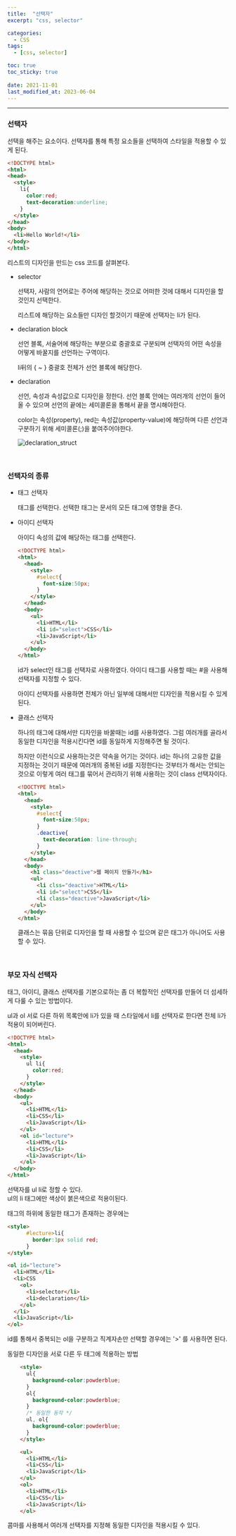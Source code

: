 ```yaml
---
title:  "선택자"
excerpt: "css, selector"

categories:
  - CSS
tags:
  - [css, selector]

toc: true
toc_sticky: true
 
date: 2021-11-01 
last_modified_at: 2023-06-04
---  
```


***

### 선택자

선택을 해주는 요소이다. 선택자를 통해 특정 요소들을 선택하여 스타일을 적용할 수 있게 된다.

```html
<!DOCTYPE html>
<html>
<head>
  <style>
    li{
      color:red;
      text-decoration:underline;
    }
  </style>
</head>
<body>
  <li>Hello World!</li>
</body>
</html>
```

리스트의 디자인을 만드는 css 코드를 살펴본다.  

* selector

  선택자, 사람의 언어로는 주어에 해당하는 것으로 어떠한 것에 대해서 디자인을 할것인지 선택한다.  

  리스트에 해당하는 요소들만 디자인 할것이기 때문에 선택자는 li가 된다.  

* declaration block  

  선언 블록, 서술어에 해당하는 부분으로 중괄호로 구분되며 선택자의 어떤 속성을 어떻게 바꿀지를 선언하는 구역이다.  

  li뒤의 { ~ } 중괄호 전체가 선언 블록에 해당한다.  

* declaration  

  선언, 속성과 속성값으로 디자인을 정한다. 선언 블록 안에는 여러개의 선언이 들어올 수 있으며 선언의 끝에는 세미콜론을 통해서 끝을 명시해야한다.  

  color는 속성(property), red는 속성값(property-value)에 해당하며 다른 선언과 구분하기 위해 세미콜론(;)을 붙여주어야한다.  

  ![declaration_struct](/assets/images/posting/20211101/struct.png)

<br>

### 선택자의 종류  

* 태그 선택자  
  
  태그를 선택한다. 선택한 태그는 문서의 모든 태그에 영향을 준다.  

* 아이디 선택자  

  아이디 속성의 값에 해당하는 태그를 선택한다.   

  ```html
  <!DOCTYPE html>
  <html>
    <head>
      <style>
        #select{
          font-size:50px;
        }
      </style>
    </head>
    <body>
      <ul>
        <li>HTML</li>
        <li id="select">CSS</li>
        <li>JavaScript</li>
      </ul>
    </body>
  </html>
  ```

  id가 select인 태그를 선택자로 사용하였다. 아이디 태그를 사용할 때는 #을 사용해 선택자를 지정할 수 있다.  
  
  아이디 선택자를 사용하면 전체가 아닌 일부에 대해서만 디자인을 적용시킬 수 있게 된다.   

* 클래스 선택자  

  하나의 태그에 대해서만 디자인을 바꿀때는 id를 사용하였다. 그럼 여러개를 골라서 동일한 디자인을 적용시킨다면 id를 동일하게 지정해주면 될 것이다. 

  하지만 이런식으로 사용하는것은 약속을 어기는 것이다. id는 하나의 고유한 값을 지정하는 것이기 때문에 여러개의 중복된 id를 지정한다는 것부터가 해서는 안되는 것으로 이렇게 여러 태그를 묶어서 관리하기 위해 사용하는 것이 class 선택자이다.  

  ```html
  <!DOCTYPE html>
  <html>
    <head>
      <style>
        #select{
          font-size:50px;
        }
        .deactive{
          text-decoration: line-through;
        }
      </style>
    </head>
    <body>
      <h1 class="deactive">웹 페이지 만들기</h1>
      <ul>
        <li clss="deactive">HTML</li>
        <li id="select">CSS</li>
        <li class="deactive">JavaScript</li>
      </ul>
    </body>
  </html>
  ```

  클래스는 묶음 단위로 디자인을 할 때 사용할 수 있으며 같은 태그가 아니어도 사용할 수 있다.

<br>

### 부모 자식 선택자  

태그, 아이디, 클래스 선택자를 기본으로하는 좀 더 복합적인 선택자를 만들어 더 섬세하게 다룰 수 있는 방법이다.  


ul과 ol 서로 다른 하위 목록안에 li가 있을 때 스타일에서 li를 선택자로 한다면 전체 li가 적용이 되어버린다.  

```html
<!DOCTYPE html>
<html>
  <head>
    <style>
      ul li{
        color:red;
      }
    </style>
  </head>
  <body>
    <ul>
      <li>HTML</li>
      <li>CSS</li>
      <li>JavaScript</li>
    </ul>
    <ol id="lecture">
      <li>HTML</li>
      <li>CSS</li>
      <li>JavaScript</li>
    </ol>
  </body>
</html>
```
선택자를 ul li로 정할 수 있다.  
ul의 li 태그에만 색상이 붉은색으로 적용이된다.  

태그의 하위에 동일한 태그가 존재하는 경우에는

```html
<style>
      #lecture>li{
        border:1px solid red;
      }
</style>

<ol id="lecture">
  <li>HTML</li>
  <li>CSS
    <ol>
      <li>selector</li>
      <li>declaration</li>
    </ol>
  </li>
  <li>JavaScript</li>
</ol>
```

id를 통해서 중복되는 ol을 구분하고 직계자손만 선택할 경우에는 '>' 를 사용하면 된다.  

동일한 디자인을 서로 다른 두 태그에 적용하는 방법  

```html
    <style>
      ul{
        background-color:powderblue;
      }
      ol{
        background-color:powderblue;
      }
      /* 동일한 동작 */
      ul, ol{
        background-color:powderblue;
      }
    </style>

    <ul>
      <li>HTML</li>
      <li>CSS</li>
      <li>JavaScript</li>
    </ul>
    <ol>
      <li>HTML</li>
      <li>CSS</li>
      <li>JavaScript</li>
    </ol>
```

콤마를 사용해서 여러개 선택자를 지정해 동일한 디자인을 적용시킬 수 있다.  